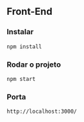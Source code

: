 ## Front-End

### Instalar

```
npm install
```

### Rodar o projeto

```
npm start
```

### Porta

```
http://localhost:3000/
```